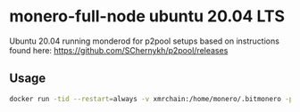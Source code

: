 # monero-full-node ubuntu 20.04 LTS

Ubuntu 20.04 running monderod for p2pool setups based on instructions found here: <https://github.com/SChernykh/p2pool/releases>

## Usage

```bash
docker run -tid --restart=always -v xmrchain:/home/monero/.bitmonero -p 18080:18080 -p 18081:18081 -p 18083:18083 --name=monerod velvetvaldes/monero-daemon
```